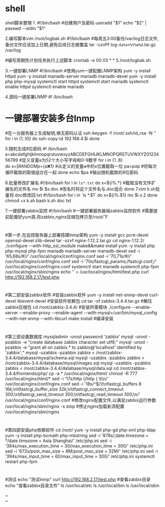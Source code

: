 # shell
shell脚本整理
1.
#!/bin/bash
#创建用户及密码
useradd "$1"
echo "$2" | passwd --stdin "$1"

2.编写脚本vim /root/logbak.sh
#!/bin/bash
#每周五3:00备份/var/log日志文件,备份文件应该加上日期,避免后续日志被覆盖
tar -czvPf log-`date+%Y%m%d`.tar.gz /var/log

#编写周期性计划任务执行上述脚本
crontab -e 
00 03 * * 5 /root/logbak.sh

3.一键部署LNMP
#!/bin/bash
#使用yum一键配置LNMP架构
yum -y install httpd
yum -y insstall mariadb-server mariadb mariadb-devel
yum -y install php php-mysql
systemctl start httpd
systemctl start mariadb
systemctl enable httpd
systemctl enable mariadb

4.源码一键部署LNMP
#! /bin/bash
# 一键部署安装多台lnmp
#在一台服务器上生成秘钥,做无密码认证
ssh-keygen -f /root/.ssh/id_rsa -N ''
for i in {1..10}
do
  ssh-copy-id 192.168.4.$i
done

5.随机生成8位密码
#! /bin/bash
a=abcdefghijklmnopqrstuvwxyzABCDEFGHIJKLMNOPQRSTUVWXYZ0123456789  #定义变量a为52个大小写字母和0-9数字
for i in {1..8}    
do
  x=$[RANDOM%62]     #定义变量x取值从62%62起始位开始
  p=${a:x:1}         #从定义的变量a中的x位置截取一位
  pa=$pa$p           #将每次循环截取的取值组合在一起
done
echo $pa           #输出随机截取的8位密码

6.批量修改扩展名
#!/bin/bash
for i in `ls*.txt`
do
  x=${i%.*}       #截取没有文件扩展名的文件名
  mv $i $x.doc    #改名时将这个文件名与.doc组合
done
7.vim k.sh批量将.doc修改回.txt
#!/bin/bash
for i in `ls *.$1`
do
  x=${i%.$1}
  mv $i $x.$2
done
chmod +x k.sh
bash k.sh doc txt

7.一键部署zabbix监控
#!/bin/bash
#一键部署服务器端zabbix监控软件
#需要提前配置好yum源,将zabbix,nginx压缩包拷贝至/root/下
#
#
#
#第一步,在监控服务器上部署搭建lnmp架构
yum -y install gcc pcre-devel openssl-devel zlib-devel
tar -xzvf nginx-1.12.2.tar.gz
cd nginx-1.12.2/
./configure --with-http_ssl_module
make&&make install
yum -y install php php-mysql php-fpm mariadb mariadb-server mariadb-devel
sed -i '65,68s/#//' /usr/local/nginx/conf/nginx.conf
sed -i '70,71s/#//' /usr/local/nginx/conf/nginx.conf
sed -i '70s/fastcgi_params;/fastcgi.conf;/' /usr/local/nginx/conf/nginx.conf
systemctl start mariadb
systemctl php-fpm
/usr/local/nginx/sbin/nginx
echo '<?php  $i="hello world!!"; echo $i; ?>' > /usr/local/nginx/html/test.php
curl http://192.168.2.17/test.php
#
#
#
#第二部安装zabbix软件
#安装zabbix软件
yum -y install net-snmp-devel curl-devel libevent-devel  #安装软件依赖包
cd
tar -xf zabbix-3.4.4.tar.gz  #解压zabbix压缩包
cd /root/zabbix-3.4.4/   #安装所需模块
./configure --enable-server --enable-proxy --enable-agent --with-mysql=/usr/bin/mysql_config --with-net-snmp --with-libcurl
make install #编译安装
#
#
#
#第三部设置数据库
mysqladmin -uroot password 'zabbix'
mysql -uroot -pzabbix -e "create database zabbix character set utf8;"
mysql -uroot -pzabbix -e "grant all on zabbix.* to zabbix@'localhost' identified by 'zabbix';"
mysql -uzabbix -pzabbix zabbix < /root/zabbix-3.4.4/database/mysql/schema.sql
mysql -uzabbix -pzabbix zabbix < /root/zabbix-3.4.4/database/mysql/images.sql
mysql -uzabbix -pzabbix zabbix < /root/zabbix-3.4.4/database/mysql/data.sql
cd /root/zabbix-3.4.4/frontends/php/
cp -a * /usr/local/nginx/html/
chmod -R 777 /usr/local/nginx/html/*
sed -i '17s/http {/http { \t\n/' /usr/local/nginx/conf/nginx.conf
sed -i '18s/^$/\t\nfastcgi_buffers 8 16k;\n\tfastcgi_buffer_size 32k;\n\tfastcgi_connect_timeout 300;\n\tfastcgi_send_timeout 300;\n\tfastcgi_read_timeout 300;\n/'  /usr/local/nginx/conf/nginx.conf  #修改nginx配置文件,以满足zabbix运行参数
/usr/local/nginx/sbin/nginx -s stop #停止nginx加载新添配置
/usr/local/nginx/sbin/nginx
#
#
#
#第四部安装php依赖软件
cd /root/
yum -y install php-gd php-xml php-ldap
yum -y install php-bcmath php-mbstring
sed -i '878s/;date.timezone = */date.timezone = Asia Shanghai/' /etc/php.ini
sed -i '384s/max_execution_time = 30/max_execution_time = 300/' /etc/php.ini
sed -i '672s/post_max_size = 8M/post_max_size = 32M/' /etc/php.ini
sed -i '394s/max_input_time = 60/max_input_time = 300/' /etc/php.ini
systemctl restart php-fpm
#
#
#
#测试
echo "测试lnmp"
curl http://192.168.2.17/test.php
#查看zabbix目录
echo "查看zabbix目录文件"
ls /usr/local/etc
ls /usr/local/bin
ls /usr/local/sbin



~                                                                                                                                                                                                                                                                                                                                                                                                                                                                                           
~                                       

